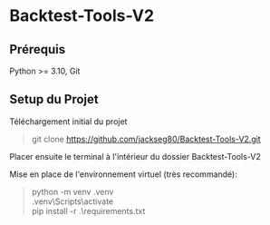 # Backtest-Tools-V2

## Prérequis

Python >= 3.10, Git

## Setup du Projet

Téléchargement initial du projet
> git clone https://github.com/jackseg80/Backtest-Tools-V2.git 

Placer ensuite le terminal à l'intérieur du dossier Backtest-Tools-V2  

Mise en place de l'environnement virtuel (très recommandé):
> python -m venv .venv  
> .venv\Scripts\activate  
> pip install -r .\requirements.txt  
